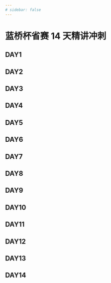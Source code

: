 ```yaml
---
# sidebar: false
---
```


# 蓝桥杯省赛 14 天精讲冲刺

## DAY1

## DAY2

## DAY3

## DAY4

## DAY5

## DAY6

## DAY7

## DAY8

## DAY9

## DAY10

## DAY11

## DAY12

## DAY13

## DAY14
